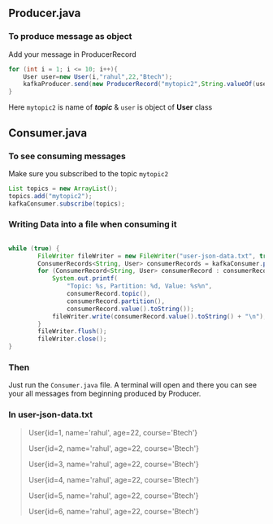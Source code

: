 ## Producer.java

### To produce message as object
Add your message in ProducerRecord
```java
for (int i = 1; i <= 10; i++){
    User user=new User(i,"rahul",22,"Btech");
    kafkaProducer.send(new ProducerRecord("mytopic2",String.valueOf(user.getId()),user));
}
```
Here `mytopic2` is name of ***topic*** & `user` is object of **User** class

## Consumer.java
### To see consuming messages
Make sure you subscribed to the topic `mytopic2`
```java
List topics = new ArrayList();
topics.add("mytopic2");
kafkaConsumer.subscribe(topics);
```
### Writing Data into a file when consuming it
```java

while (true) {
        FileWriter fileWriter = new FileWriter("user-json-data.txt", true);
        ConsumerRecords<String, User> consumerRecords = kafkaConsumer.poll(Duration.ofSeconds(1));
        for (ConsumerRecord<String, User> consumerRecord : consumerRecords) {
            System.out.printf(
                "Topic: %s, Partition: %d, Value: %s%n",
                consumerRecord.topic(),
                consumerRecord.partition(),
                consumerRecord.value().toString());
            fileWriter.write(consumerRecord.value().toString() + "\n");
        }
        fileWriter.flush();
        fileWriter.close();
}
```
### Then
Just run the `Consumer.java` file. A terminal will open and there you can see your all messages from beginning produced by Producer.

### In user-json-data.txt
> User{id=1, name='rahul', age=22, course='Btech'}
> 
> User{id=2, name='rahul', age=22, course='Btech'}
> 
> User{id=3, name='rahul', age=22, course='Btech'}
> 
> User{id=4, name='rahul', age=22, course='Btech'}
> 
> User{id=5, name='rahul', age=22, course='Btech'}
> 
> User{id=6, name='rahul', age=22, course='Btech'}
